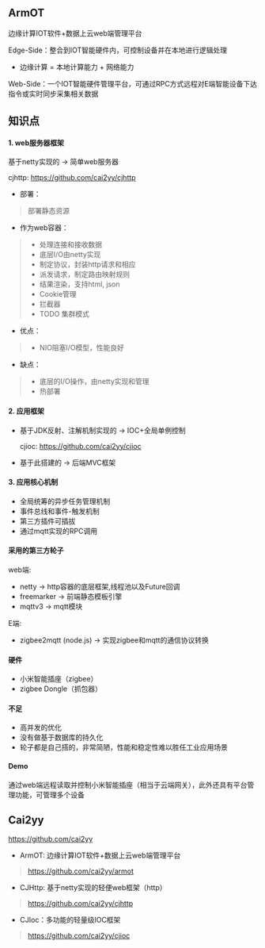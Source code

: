 ArmOT
---
边缘计算IOT软件+数据上云web端管理平台

Edge-Side：整合到IOT智能硬件内，可控制设备并在本地进行逻辑处理
- 边缘计算 = 本地计算能力 + 网络能力

Web-Side：一个IOT智能硬件管理平台，可通过RPC方式远程对E端智能设备下达指令或实时同步采集相关数据


知识点
---
#### 1. web服务器框架
基于netty实现的 -> 简单web服务器

cjhttp: https://github.com/cai2yy/cjhttp

- 部署：
> 部署静态资源
- 作为web容器：
> - 处理连接和接收数据
>  - 底层I/O由netty实现 
> - 制定协议，封装http请求和相应
> - 派发请求，制定路由映射规则
> - 结果渲染，支持html, json
> - Cookie管理
> - 拦截器
> - TODO 集群模式
- 优点：
> - NIO阻塞I/O模型，性能良好
- 缺点：
> - 底层的I/O操作，由netty实现和管理
> - 热部署

#### 2. 应用框架
- 基于JDK反射、注解机制实现的 -> IOC+全局单例控制

    cjioc: https://github.com/cai2yy/cjioc
- 基于此搭建的 -> 后端MVC框架

#### 3. 应用核心机制
- 全局统筹的异步任务管理机制
- 事件总线和事件-触发机制
- 第三方插件可插拔
- 通过mqtt实现的RPC调用

#### 采用的第三方轮子
web端:
- netty -> http容器的底层框架,线程池以及Future回调
- freemarker -> 前端静态模板引擎
- mqttv3 -> mqtt模块

E端:
- zigbee2mqtt (node.js) -> 实现zigbee和mqtt的通信协议转换

#### 硬件
- 小米智能插座（zigbee）
- zigbee Dongle（抓包器）

#### 不足
- 高并发的优化
- 没有做基于数据库的持久化
- 轮子都是自己搭的，非常简陋，性能和稳定性难以胜任工业应用场景

#### Demo
通过web端远程读取并控制小米智能插座（相当于云端网关），此外还具有平台管理功能，可管理多个设备


Cai2yy
---
https://github.com/cai2yy
- ArmOT: 边缘计算IOT软件+数据上云web端管理平台
> https://github.com/cai2yy/armot
- CJHttp: 基于netty实现的轻便web框架（http）
> https://github.com/cai2yy/cjhttp
- CJIoc：多功能的轻量级IOC框架
> https://github.com/cai2yy/cjioc
